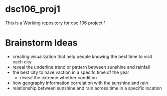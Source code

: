 # dsc106_proj1
This is a Working repository for dsc 106 project 1


# Brainstorm Ideas
- creating visualization that help people knowing the best time to visit each city
- reveal the underline trend or pattern between sunshine and rainfall
- the best city to have vaction in a specifc time of the year
    - reveal the extreme whether condition
- how geography information correlation with the sunshine and rain
- relationship between sunshine and rain across time in a specific location